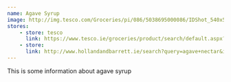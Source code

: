 ```yaml
---
name: Agave Syrup
image: http://img.tesco.com/Groceries/pi/086/5038695000086/IDShot_540x540.jpg
stores:
    - store: tesco
      link: https://www.tesco.ie/groceries/product/search/default.aspx?searchBox=agave
    - store:
      link: http://www.hollandandbarrett.ie/search?query=agave+nectar&isSearch=true
---
```

This is some information about agave syrup
